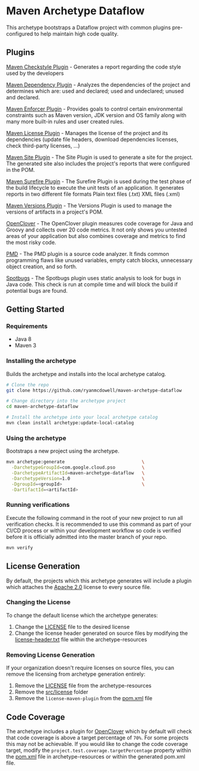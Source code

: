 # Maven Archetype Dataflow

This archetype bootstraps a Dataflow project with common plugins pre-configured
to help maintain high code quality.


## Plugins
[Maven Checkstyle Plugin](https://maven.apache.org/plugins/maven-checkstyle-plugin) - Generates a report
regarding the code style used by the developers

[Maven Dependency Plugin](https://maven.apache.org/plugins/maven-dependency-plugin) - Analyzes the
dependencies of the project and determines which are: used and declared; used and undeclared; unused
and declared.

[Maven Enforcer Plugin](https://maven.apache.org/enforcer/maven-enforcer-plugin) - Provides goals to
control certain environmental constraints such as Maven version, JDK version and OS family along with
many more built-in rules and user created rules.

[Maven License Plugin](https://www.mojohaus.org/license-maven-plugin/index.html) - Manages the license
of the project and its dependencies (update file headers, download dependencies licenses, check
third-party licenses, ...)

[Maven Site Plugin](https://maven.apache.org/plugins/maven-site-plugin) - The Site Plugin is used to
generate a site for the project. The generated site also includes the project's reports
that were configured in the POM.

[Maven Surefire Plugin](https://maven.apache.org/surefire/maven-surefire-plugin) - The Surefire Plugin is used
during the test phase of the build lifecycle to execute the unit tests of an application. It generates
reports in two different file formats Plain text files (.txt) XML files (.xml)

[Maven Versions Plugin](http://www.mojohaus.org/versions-maven-plugin) - The Versions Plugin is used to
manage the versions of artifacts in a project's POM.

[OpenClover](http://openclover.org/index) - The OpenClover plugin measures code coverage for Java and
Groovy and collects over 20 code metrics. It not only shows you untested areas of your application
but also combines coverage and metrics to find the most risky code.

[PMD](https://pmd.github.io) - The PMD plugin is a source code analyzer. It finds common programming
flaws like unused variables, empty catch blocks, unnecessary object creation, and so forth.

[Spotbugs](http://spotbugs.readthedocs.io/en/stable) - The Spotbugs plugin uses static
analysis to look for bugs in Java code. This check is run at compile time and will block the build if
potential bugs are found.


## Getting Started

### Requirements

* Java 8
* Maven 3

### Installing the archetype

Builds the archetype and installs into the local archetype catalog.
```sh
# Clone the repo
git clone https://github.com/ryanmcdowell/maven-archetype-dataflow

# Change directory into the archetype project
cd maven-archetype-dataflow

# Install the archetype into your local archetype catalog
mvn clean install archetype:update-local-catalog
```

### Using the archetype

Bootstraps a new project using the archetype.
```sh
mvn archetype:generate                             \
  -DarchetypeGroupId=com.google.cloud.pso          \
  -DarchetypeArtifactId=maven-archetype-dataflow   \
  -DarchetypeVersion=1.0                           \
  -DgroupId=<groupId>                              \
  -DartifactId=<artifactId>
```

### Running verifications

Execute the following command in the root of your new project to run all
verification checks. It is recommended to use this command as
part of your CI/CD process or within your development workflow so code is
verified before it is officially admitted into the master branch of your repo.
```sh
mvn verify
```


## License Generation

By default, the projects which this archetype generates will include a plugin
which attaches the [Apache 2.0](https://www.apache.org/licenses/LICENSE-2.0)
license to every source file.

### Changing the License

To change the default license which the archetype generates:

1. Change the [LICENSE](src/main/resources/archetype-resources/LICENSE) file to
the desired license
1. Change the license header generated on source files by modifying the
[license-header.txt](src/main/resources/archetype-resources/src/license/license-header.txt)
file within the archetype-resources

### Removing License Generation

If your organization doesn't require licenses on source files, you can remove
the licensing from archetype generation entirely:

1. Remove the [LICENSE](src/main/resources/archetype-resources/LICENSE) file
from the archetype-resources
1. Remove the [src/license](src/main/resources/archetype-resources/src/license)
folder
1. Remove the `license-maven-plugin` from the
[pom.xml](src/main/resources/archetype-resources/pom.xml) file


## Code Coverage

The archetype includes a plugin for [OpenClover](http://openclover.org/index)
which by default will check that code coverage is above a target percentage of
`70%`. For some projects this may not be achievable. If you would like to change
the code coverage target, modify the `project.test.coverage.targetPercentage`
property within the [pom.xml](src/main/resources/archetype-resources/pom.xml)
file in archetype-resources or within the generated pom.xml file.




